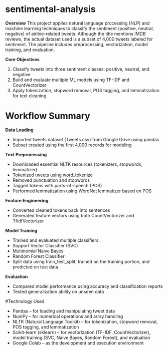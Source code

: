 # sentimental-analysis
__Overview__
This project applies natural language processing (NLP) and machine learning techniques to classify the sentiment (positive, neutral, negative) of airline-related tweets. Although the title mentions IMDB reviews, the actual dataset used is a subset of 4,000 tweets labeled for sentiment. The pipeline includes preprocessing, vectorization, model training, and evaluation.

__Core Objectives__
1. Classify tweets into three sentiment classes: positive, neutral, and negative
2. Build and evaluate multiple ML models using TF-IDF and CountVectorizer
3. Apply tokenization, stopword removal, POS tagging, and lemmatization for text cleaning

# Workflow Summary
__Data Loading__
- Imported tweets dataset (Tweets.csv) from Google Drive using pandas
- Subset created using the first 4,000 records for modeling

__Text Preprocessing__
- Downloaded essential NLTK resources (tokenizers, stopwords, lemmatizer)
- Tokenized tweets using word_tokenize
- Removed punctuation and stopwords
- Tagged tokens with parts-of-speech (POS)
- Performed lemmatization using WordNet lemmatizer based on POS

__Feature Engineering__
- Converted cleaned tokens back into sentences
- Generated feature vectors using both CountVectorizer and TfidfVectorizer

__Model Training__
- Trained and evaluated multiple classifiers:
- Support Vector Classifier (SVC)
- Multinomial Naive Bayes
- Random Forest Classifier
- Split data using train_test_split, trained on the training portion, and predicted on test data.

__Evaluation__
- Compared model performance using accuracy and classification reports
- Tested generalization ability on unseen data

#Technology Used
- Pandas – for loading and manipulating tweet data
- NumPy – for numerical operations and array handling
- NLTK (Natural Language Toolkit) – for tokenization, stopword removal, POS tagging, and lemmatization
- Scikit-learn (sklearn) – for vectorization (TF-IDF, CountVectorizer), model training (SVC, Naive Bayes, Random Forest), and evaluation
- Google Colab – as the development and execution environment
